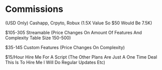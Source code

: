 # Commissions

(USD Only) Cashapp, Crpyto, Robux (1.5X Value So $50 Would Be 7.5K)

$105-305 Streamable (Price Changes On Amount Of Features And Complexity Table Size 150-500)

$35-145 Custom Features (Price Changes On Complexity)

$15/Hour Hire Me For A Script (The Other Plans Are Just A One Time Deal This Is To Hire Me I Will Do Regular Updates Etc)
